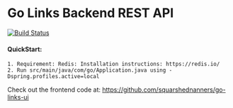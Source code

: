 Go Links Backend REST API
===============

[![Build Status](https://travis-ci.org/squarshednanners/go-links-rest.svg?branch=master)](https://travis-ci.org/squarshednanners/go-links-rest)

#### QuickStart:
	1. Requirement: Redis: Installation instructions: https://redis.io/
	2. Run src/main/java/com/go/Application.java using -Dspring.profiles.active=local

Check out the frontend code at: https://github.com/squarshednanners/go-links-ui
